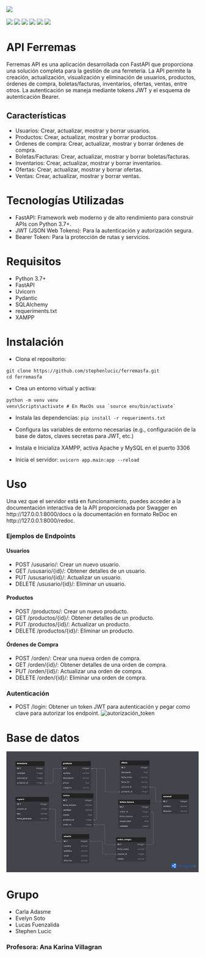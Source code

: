 ![](https://cosasdedevs.com/media/sections/images/fastapi.png)

![](https://img.shields.io/github/stars/pandao/editor.md.svg) ![](https://img.shields.io/github/forks/pandao/editor.md.svg) ![](https://img.shields.io/github/tag/pandao/editor.md.svg) ![](https://img.shields.io/github/release/pandao/editor.md.svg) ![](https://img.shields.io/github/issues/pandao/editor.md.svg) ![](https://img.shields.io/bower/v/editor.md.svg) 


# API Ferremas


<p>
Ferremas API es una aplicación desarrollada con FastAPI que proporciona una solución completa para la gestión de una ferretería. La API permite la creación, actualización, visualización y eliminación de usuarios, productos, órdenes de compra, boletas/facturas, inventarios, ofertas, ventas, entre otros. La autenticación se maneja mediante tokens JWT y el esquema de autenticación Bearer.
</p>


## Características
- Usuarios: Crear, actualizar, mostrar y borrar usuarios.
- Productos: Crear, actualizar, mostrar y borrar productos.
- Órdenes de compra: Crear, actualizar, mostrar y borrar órdenes de compra.
- Boletas/Facturas: Crear, actualizar, mostrar y borrar boletas/facturas.
- Inventarios: Crear, actualizar, mostrar y borrar inventarios.
- Ofertas: Crear, actualizar, mostrar y borrar ofertas.
- Ventas: Crear, actualizar, mostrar y borrar ventas.


# Tecnologías Utilizadas
- FastAPI: Framework web moderno y de alto rendimiento para construir APIs con Python 3.7+.
- JWT (JSON Web Tokens): Para la autenticación y autorización segura.
- Bearer Token: Para la protección de rutas y servicios.

# Requisitos
- Python 3.7+
- FastAPI
- Uvicorn
- Pydantic
- SQLAlchemy 
- requeriments.txt
- XAMPP

# Instalación
- Clona el repositorio:
``` 
git clone https://github.com/stephenlucic/ferremasfa.git
cd ferremasfa
```
- Crea un entorno virtual y activa:
```
python -m venv venv
venv\Scripts\activate # En MacOs usa `source env/bin/activate` 
```
- Instala las dependencias:
`pip install -r requeriments.txt`

- Configura las variables de entorno necesarias (e.g., configuración de la base de datos, claves secretas para JWT, etc.)

- Instala e Inicializa XAMPP, activa Apache y MySQL en el puerto 3306

- Inicia el servidor:
`uvicorn app.main:app --reload`

# Uso
<p>
Una vez que el servidor está en funcionamiento, puedes acceder a la documentación interactiva de la API proporcionada por Swagger en http://127.0.0.1:8000/docs o la documentación en formato ReDoc en http://127.0.0.1:8000/redoc.
</p>

### Ejemplos de Endpoints

#### Usuarios

- POST /ususario/: Crear un nuevo usuario.
- GET /ususario/{id}/: Obtener detalles de un usuario.
- PUT /ususario/{id}/: Actualizar un usuario.
- DELETE /ususario/{id}/: Eliminar un usuario.

#### Productos

- POST /productos/: Crear un nuevo producto.
- GET /productos/{id}/: Obtener detalles de un producto.
- PUT /productos/{id}/: Actualizar un producto.
- DELETE /productos/{id}/: Eliminar un producto.

#### Órdenes de Compra

- POST /orden/: Crear una nueva orden de compra.
- GET /orden/{id}/: Obtener detalles de una orden de compra.
- PUT /orden/{id}/: Actualizar una orden de compra.
- DELETE /orden/{id}/: Eliminar una orden de compra.

### Autenticación

- POST /login: Obtener un token JWT para autenticación y pegar como clave para autorizar los endpoint.
![autorización_token](./Autorización_token.png)


# Base de datos
![base_de_datos_ferremas](./ferremas_dbb.png)


# Grupo
- Carla Adasme
- Evelyn Soto
- Lucas Fuenzalida
- Stephen Lucic

### Profesora: Ana Karina Villagran
